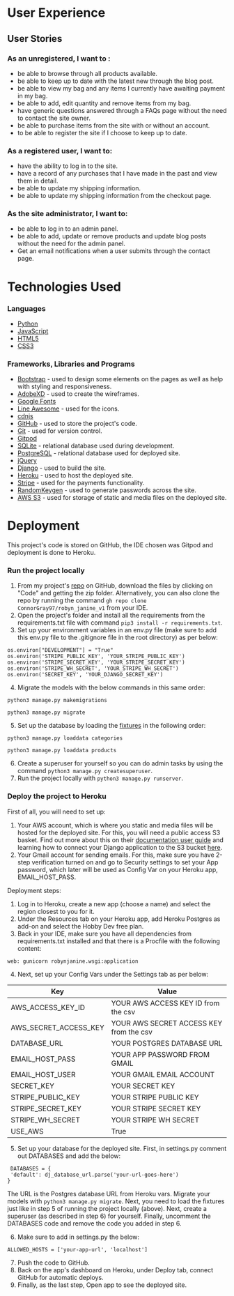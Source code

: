 # User Experience
## User Stories

### As an unregistered, I want to :

+ be able to browse through all products available.
+ be able to keep up to date with the latest new through the blog post.
+ be able to view my bag and any items I currently have awaiting payment in my bag.
+ be able to add, edit quantity and remove items from my bag.
+ have generic questions answered through a FAQs page without the need to contact the site owner.
+ be able to purchase items from the site with or without an account.
+ to be able to register the site if I choose to keep up to date.

### As a registered user, I want to:

+ have the ability to log in to the site.
+ have a record of any purchases that I have made in the past and view them in detail.
+ be able to update my shipping information.
+ be able to update my shipping information from the checkout page. 

### As the site administrator, I want to:

+ be able to log in to an admin panel.
+ be able to add, update or remove products and update blog posts without the need for the admin panel.
+ Get an email notifications when a user submits through the contact page.

# Technologies Used

### **Languages** ###
- [Python](https://www.python.org/)
- [JavaScript](https://en.wikipedia.org/wiki/JavaScript)
- [HTML5](https://en.wikipedia.org/wiki/HTML5)
- [CSS3](https://en.wikipedia.org/wiki/CSS)

### **Frameworks, Libraries and Programs** ###
- [Bootstrap](https://getbootstrap.com/) - used to design some elements on the pages as well as help with styling and responsiveness.
- [AdobeXD](https://www.adobe.com/) - used to create the wireframes.
- [Google Fonts](https://fonts.google.com/)
- [Line Awesome](https://icons8.com/line-awesome) - used for the icons.
- [cdnjs](https://cdnjs.com/)
- [GitHub](https://github.com/) - used to store the project's code.
- [Git](https://git-scm.com/) - used for version control.
- [Gitpod](https://www.gitpod.io/)
- [SQLite](https://www.sqlite.org/) - relational database used during development.
- [PostgreSQL](https://www.postgresql.org/) - relational database used for deployed site.
- [jQuery](https://jquery.com/)
- [Django](https://www.djangoproject.com/) - used to build the site.
- [Heroku](https://www.heroku.com/) - used to host the deployed site.
- [Stripe](https://stripe.com/nl) - used for the payments functionality.
- [RandomKeygen](https://randomkeygen.com/) - used to generate passwords across the site.
- [AWS S3](https://aws.amazon.com/s3/) - used for storage of static and media files on the deployed site.

# Deployment

This project's code is stored on GitHub, the IDE chosen was Gitpod and deployment is done to Heroku.

### **Run the project locally** ###
1. From my project's [repo](https://github.com/ConnorGray97/robyn_janine_v1) on GitHub, download the files by clicking on "Code" and getting the zip folder. Alternatively, you can also clone the repo by running the command ```gh repo clone ConnorGray97/robyn_janine_v1``` from your IDE.
2. Open the project's folder and install all the requirements from the requirements.txt file with command ```pip3 install -r requirements.txt```.
3. Set up your environment variables in an env.py file (make sure to add this env.py file to the .gitignore file in the root directory) as per below:

```
os.environ["DEVELOPMENT"] = "True"
os.environ('STRIPE_PUBLIC_KEY', 'YOUR_STRIPE_PUBLIC_KEY')
os.environ('STRIPE_SECRET_KEY', 'YOUR_STRIPE_SECRET_KEY')
os.environ('STRIPE_WH_SECRET', 'YOUR_STRIPE_WH_SECRET')
os.environ('SECRET_KEY', 'YOUR_DJANGO_SECRET_KEY')
```

4. Migrate the models with the below commands in this same order:

```python3 manage.py makemigrations```

```python3 manage.py migrate```

5. Set up the database by loading the [fixtures](https://github.com/ConnorGray97/robyn_janine_v1/tree/main/products/fixtures) in the following order:

```python3 manage.py loaddata categories```

```python3 manage.py loaddata products```

6. Create a superuser for yourself so you can do admin tasks by using the command ```python3 manage.py createsuperuser```.
7. Run the project locally with ```python3 manage.py runserver```.

### **Deploy the project to Heroku** ###
First of all, you will need to set up:
1. Your AWS account, which is where you static and media files will be hosted for the deployed site. For this, you will need a public access S3 basket. Find out more about this on their [documentation user guide](https://docs.aws.amazon.com/AmazonS3/latest/userguide/GetStartedWithS3.html) and learning how to connect your Django application to the S3 bucket [here](https://django-storages.readthedocs.io/en/latest/backends/amazon-S3.html).
2. Your Gmail account for sending emails. For this, make sure you have 2-step verification turned on and go to Security settings to set your App password, which later will be used as Config Var on your Heroku app, EMAIL_HOST_PASS.

Deployment steps:

1. Log in to Heroku, create a new app (choose a name) and select the region closest to you for it.
2. Under the Resources tab on your Heroku app, add Heroku Postgres as add-on and select the Hobby Dev free plan.
3. Back in your IDE, make sure you have all dependencies from requirements.txt installed and that there is a Procfile with the following content:
```
web: gunicorn robynjanine.wsgi:application
```
4. Next, set up your Config Vars under the Settings tab as per below:

| **Key**   | **Value**   |
| --------- | ----------- |
| AWS_ACCESS_KEY_ID | YOUR AWS ACCESS KEY ID from the csv |
| AWS_SECRET_ACCESS_KEY | YOUR AWS SECRET ACCESS KEY from the csv |
| DATABASE_URL | YOUR POSTGRES DATABASE URL |
| EMAIL_HOST_PASS | YOUR APP PASSWORD FROM GMAIL |
| EMAIL_HOST_USER | YOUR GMAIL EMAIL ACCOUNT |
| SECRET_KEY | YOUR SECRET KEY |
| STRIPE_PUBLIC_KEY | YOUR STRIPE PUBLIC KEY |
| STRIPE_SECRET_KEY | YOUR STRIPE SECRET KEY |
| STRIPE_WH_SECRET | YOUR STRIPE WH SECRET |
| USE_AWS | True |
5. Set up your database for the deployed site. First, in settings.py comment out DATABASES and add the below:

```
 DATABASES = {
 'default': dj_database_url.parse('your-url-goes-here')
}
```
The URL is the Postgres database URL from Heroku vars. Migrate your models with ```python3 manage.py migrate```. 
Next, you need to load the fixtures just like in step 5 of running the project locally (above). Next, create a superuser (as described in step 6) for yourself. Finally, uncomment the DATABASES code and remove the code you added in step 6.

6. Make sure to add in settings.py the below:

```
ALLOWED_HOSTS = ['your-app-url', 'localhost']
```
7. Push the code to GitHub.
8. Back on the app's dashboard on Heroku, under Deploy tab, connect GitHub for automatic deploys. 
9. Finally, as the last step, Open app to see the deployed site.
